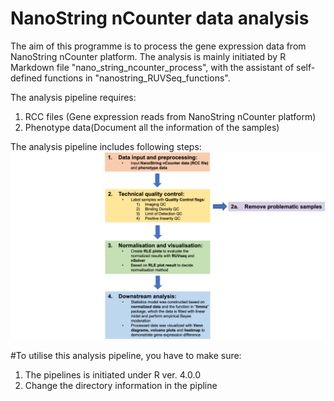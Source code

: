 # NanoString nCounter data analysis
The aim of this programme is to process the gene expression data from NanoString nCounter platform. The analysis is mainly initiated by R Markdown file "nano_string_ncounter_process", with the assistant of self-defined functions in "nanostring_RUVSeq_functions".

The analysis pipeline requires:
1. RCC files (Gene expression reads from NanoString nCounter platform)
2. Phenotype data(Document all the information of the samples)

The analysis pipeline includes following steps:
![NanoString nCounter analysis workflow](https://github.com/seanwatermelon/NanoString-nCounter-data-analysis/blob/main/NanoString%20nCounter%20analysis.png)

#To utilise this analysis pipeline, you have to make sure:
1. The pipelines is initiated under R ver. 4.0.0
2. Change the directory information in the pipline